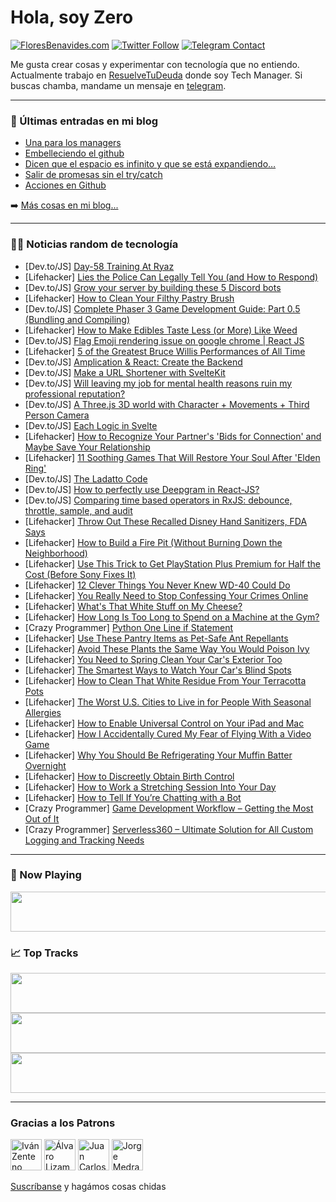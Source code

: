 # Hola, soy Zero

[![FloresBenavides.com](https://img.shields.io/website?down_message=oops&label=MiBlog&style=for-the-badge&up_message=online&url=https%3A%2F%2Ffloresbenavides.com)](https://floresbenavides.com) [![Twitter Follow](https://img.shields.io/twitter/follow/ZeroDragon?color=%231DA1F2&label=Follow&logo=twitter&logoColor=ffffff&style=for-the-badge)](https://twitter.com/zerodragon) [![Telegram Contact](https://img.shields.io/badge/escr%C3%ADbeme-ZeroDragon-%2326A5E4?style=for-the-badge&logo=telegram)](https://t.me/zerodragon)

Me gusta crear cosas y experimentar con tecnología que no entiendo.
Actualmente trabajo en [ResuelveTuDeuda](http://github.com/resuelve) donde soy Tech Manager.
Si buscas chamba, mandame un mensaje en [telegram](https://t.me/zerodragon).

---

### 📕 Últimas entradas en mi blog
<!-- BLOG-POST-LIST:START -->
- [Una para los managers](https://floresbenavides.com/una-para-los-managers/)
- [Embelleciendo el github](https://floresbenavides.com/embelleciendo-el-github/)
- [Dicen que el espacio es infinito y que se está expandiendo…](https://floresbenavides.com/dicen-que-el-espacio-es-infinito-y-que-se-esta-expandiendo/)
- [Salir de promesas sin el try/catch](https://floresbenavides.com/salir-de-promesas-sin-el-try-catch/)
- [Acciones en Github](https://floresbenavides.com/acciones-en-github/)
<!-- BLOG-POST-LIST:END -->

➡️ [Más cosas en mi blog...](https://floresbenavides.com)

---

### 👨‍💻 Noticias random de tecnología
<!-- TECH-POSTS:START -->
- [Dev.to/JS] [Day-58 Training At Ryaz](https://dev.to/mahin651/day-58-training-at-ryaz-246d)
- [Lifehacker] [Lies the Police Can Legally Tell You &lpar;and How to Respond&rpar;](https://lifehacker.com/lies-the-police-can-legally-tell-you-and-how-to-respon-1848746966)
- [Dev.to/JS] [Grow your server by building these 5 Discord bots](https://dev.to/janeth/grow-your-server-by-building-these-5-discord-bots-3672)
- [Lifehacker] [How to Clean Your Filthy Pastry Brush](https://lifehacker.com/how-to-clean-your-filthy-pastry-brush-1848746868)
- [Dev.to/JS] [Complete Phaser 3 Game Development Guide: Part 0.5 &lpar;Bundling and Compiling&rpar;](https://dev.to/the_unfactoring_guru/complete-phaser-3-game-development-guide-part-05-bundling-and-compiling-3an9)
- [Lifehacker] [How to Make Edibles Taste Less &lpar;or More&rpar; Like Weed](https://lifehacker.com/how-to-make-edibles-taste-less-or-more-like-weed-1848746861)
- [Dev.to/JS] [Flag Emoji rendering issue on google chrome | React JS](https://dev.to/sumit489/flag-emoji-rendering-issue-on-google-chrome-react-js-270l)
- [Lifehacker] [5 of the Greatest Bruce Willis Performances of All Time](https://lifehacker.com/5-of-the-greatest-bruce-willis-performances-of-all-time-1848745347)
- [Dev.to/JS] [Amplication &amp; React: Create the Backend](https://dev.to/amplication/amplication-react-create-the-backend-43lf)
- [Dev.to/JS] [Make a URL Shortener with SvelteKit](https://dev.to/spences10/make-a-url-shortener-with-sveltekit-46c0)
- [Dev.to/JS] [Will leaving my job for mental health reasons ruin my professional reputation?](https://dev.to/johnwoody/will-leaving-my-job-for-mental-health-reasons-ruin-my-professional-reputation-47m9)
- [Dev.to/JS] [A Three.js 3D world with Character + Movements + Third Person Camera](https://dev.to/louis3797/a-threejs-3d-world-with-character-movements-third-person-camera-325g)
- [Dev.to/JS] [Each Logic in Svelte](https://dev.to/smpnjn/each-logic-in-svelte-5gm4)
- [Lifehacker] [How to Recognize Your Partner&#39;s &#39;Bids for Connection&#39; and Maybe Save Your Relationship](https://lifehacker.com/how-to-recognize-your-partners-bids-for-connection-and-1848740174)
- [Lifehacker] [11 Soothing Games That Will Restore Your Soul After &#39;Elden Ring&#39;](https://lifehacker.com/11-soothing-games-that-will-restore-your-soul-after-eld-1848693384)
- [Dev.to/JS] [The Ladatto Code](https://dev.to/dawnteigh/the-ladatto-code-26d6)
- [Dev.to/JS] [How to perfectly use Deepgram in React-JS?](https://dev.to/jacksonkasi/how-to-perfectly-use-deepgram-in-react-js-1cef)
- [Dev.to/JS] [Comparing time based operators in RxJS: debounce, throttle, sample, and audit](https://dev.to/tevpro/comparing-time-based-operators-in-rxjs-debounce-throttle-sample-and-audit-b2j)
- [Lifehacker] [Throw Out These Recalled Disney Hand Sanitizers, FDA Says](https://lifehacker.com/throw-out-these-recalled-disney-hand-sanitizers-fda-sa-1848745088)
- [Lifehacker] [How to Build a Fire Pit &lpar;Without Burning Down the Neighborhood&rpar;](https://lifehacker.com/how-to-build-a-fire-pit-without-burning-down-the-neigh-1848735177)
- [Lifehacker] [Use This Trick to Get PlayStation Plus Premium for Half the Cost &lpar;Before Sony Fixes It&rpar;](https://lifehacker.com/use-this-trick-to-get-playstation-plus-premium-for-half-1848745246)
- [Lifehacker] [12 Clever Things You Never Knew WD-40 Could Do](https://lifehacker.com/12-clever-things-you-never-knew-wd-40-could-do-1848698665)
- [Lifehacker] [You Really Need to Stop Confessing Your Crimes Online](https://lifehacker.com/you-really-need-to-stop-confessing-your-crimes-online-1848738588)
- [Lifehacker] [What&#39;s That White Stuff on My Cheese?](https://lifehacker.com/whats-that-white-stuff-on-my-cheese-1848739076)
- [Lifehacker] [How Long Is Too Long to Spend on a Machine at the Gym?](https://lifehacker.com/how-long-is-too-long-to-spend-on-a-machine-at-the-gym-1848713370)
- [Crazy Programmer] [Python One Line if Statement](https://www.thecrazyprogrammer.com/2022/04/python-one-line-if.html)
- [Lifehacker] [Use These Pantry Items as Pet-Safe Ant Repellants](https://lifehacker.com/use-these-pantry-items-as-pet-safe-ant-repellants-1848742891)
- [Lifehacker] [Avoid These Plants the Same Way You Would Poison Ivy](https://lifehacker.com/avoid-these-plants-the-same-way-you-would-poison-ivy-1848742889)
- [Lifehacker] [You Need to Spring Clean Your Car&#39;s Exterior Too](https://lifehacker.com/you-need-to-spring-clean-your-cars-exterior-too-1848742886)
- [Lifehacker] [The Smartest Ways to Watch Your Car&#39;s Blind Spots](https://lifehacker.com/the-smartest-ways-to-watch-your-cars-blind-spots-1848740999)
- [Lifehacker] [How to Clean That White Residue From Your Terracotta Pots](https://lifehacker.com/how-to-clean-that-white-residue-from-your-terracotta-po-1848740993)
- [Lifehacker] [The Worst U.S. Cities to Live in for People With Seasonal Allergies](https://lifehacker.com/the-worst-u-s-cities-to-live-in-for-people-with-season-1848737949)
- [Lifehacker] [How to Enable Universal Control on Your iPad and Mac](https://lifehacker.com/how-to-enable-universal-control-on-your-iphone-and-mac-1848739276)
- [Lifehacker] [How I Accidentally Cured My Fear of Flying With a Video Game](https://lifehacker.com/how-i-accidentally-cured-my-fear-of-flying-with-a-video-1848739344)
- [Lifehacker] [Why You Should Be Refrigerating Your Muffin Batter Overnight](https://lifehacker.com/why-you-should-be-refrigerating-your-muffin-batter-over-1848737035)
- [Lifehacker] [How to Discreetly Obtain Birth Control](https://lifehacker.com/how-to-discreetly-obtain-birth-control-1848732196)
- [Lifehacker] [How to Work a Stretching Session Into Your Day](https://lifehacker.com/how-to-work-a-stretching-session-into-your-day-1848738048)
- [Lifehacker] [How to Tell If You’re Chatting with a Bot](https://lifehacker.com/how-to-tell-if-you-re-chatting-with-a-bot-1848733021)
- [Crazy Programmer] [Game Development Workflow – Getting the Most Out of It](https://www.thecrazyprogrammer.com/2022/04/game-development-workflow.html)
- [Crazy Programmer] [Serverless360 – Ultimate Solution for All Custom Logging and Tracking Needs](https://www.thecrazyprogrammer.com/2022/03/serverless360.html)<!-- TECH-POSTS:END -->

---

### 🎵 Now Playing
<a href="https://spotify-now-playing-dun.vercel.app/now-playing?open"><img src="https://spotify-now-playing-dun.vercel.app/now-playing" width="540" height="64"></a>

### 📈 Top Tracks
<a href="https://spotify-now-playing-dun.vercel.app/top-tracks?i=1&open"><img src="https://spotify-now-playing-dun.vercel.app/top-tracks?i=1" width="540" height="64"></a>
<a href="https://spotify-now-playing-dun.vercel.app/top-tracks?i=2&open"><img src="https://spotify-now-playing-dun.vercel.app/top-tracks?i=2" width="540" height="64"></a>
<a href="https://spotify-now-playing-dun.vercel.app/top-tracks?i=3&open"><img src="https://spotify-now-playing-dun.vercel.app/top-tracks?i=3" width="540" height="64"></a>

---

### Gracias a los Patrons
[<img src="https://avatars.githubusercontent.com/u/243380?v=4" alt="Iván Zenteno" width="50px">](https://github.com/k001) [<img src="https://avatars.githubusercontent.com/u/19955639?v=4" alt="Álvaro Lizama" width="50px">](https://github.com/alvarolizama) [<img src="https://avatars.githubusercontent.com/u/2718753?v=4" alt="Juan Carlos Ruiz" width="50px">](https://github.com/JuanCrg90) [<img src="https://avatars.githubusercontent.com/u/37025?v=4" alt="Jorge Medrano" width="50px">](https://github.com/h1pp1e) 

[Suscríbanse](https://www.patreon.com/zerodragon) y hagámos cosas chidas
